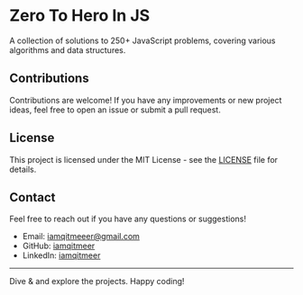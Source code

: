 # Zero To Hero In JS
A collection of solutions to 250+ JavaScript problems, covering various algorithms and data structures.

## Contributions

Contributions are welcome! If you have any improvements or new project ideas, feel free to open an issue or submit a pull request.

## License

This project is licensed under the MIT License - see the [LICENSE](LICENSE) file for details.

## Contact

Feel free to reach out if you have any questions or suggestions!

- Email: iamqitmeeer@gmail.com
- GitHub: [iamqitmeer](https://github.com/iamqitmeer)
- LinkedIn: [iamqitmeer](https://www.linkedin.com/in/iamqitmeer/)

---

Dive & and explore the projects. Happy coding!
